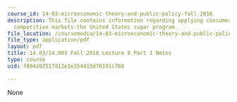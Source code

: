 ```yaml
---
course_id: 14-03-microeconomic-theory-and-public-policy-fall-2016
description: This file contains information regarding applying consumer theory to
  competitive markets-the United States sugar program.
file_location: /coursemedia/14-03-microeconomic-theory-and-public-policy-fall-2016/f804a92517d12e1e354415d76191c768_MIT14_03F16_lec8Part1.pdf
file_type: application/pdf
layout: pdf
title: 14.03/14.003 Fall 2016 Lecture 8 Part 1 Notes
type: course
uid: f804a92517d12e1e354415d76191c768

---
```

None